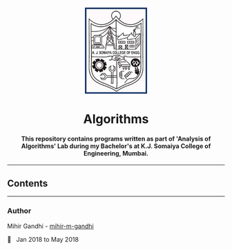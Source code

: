 <p align="center">
 <img height=200px src="./kjsce.jpg" alt="KJSCE">
</p>

<h1 align="center">Algorithms</h1>

<div align="center">
<h4> This repository contains programs written as part of 'Analysis of Algorithms' Lab during my Bachelor's at K.J. Somaiya College of Engineering, Mumbai.</h4>
</div>

------------------------------------------
## Contents


------------------------------------------
### Author
Mihir Gandhi - [mihir-m-gandhi](https://github.com/mihir-m-gandhi)

:date: &nbsp; Jan 2018 to May 2018

